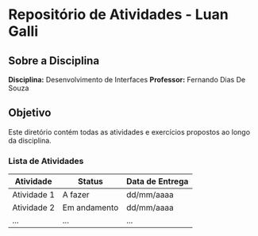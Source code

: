 # Repositório de Atividades - Luan Galli

## Sobre a Disciplina
**Disciplina:** Desenvolvimento de Interfaces
**Professor:** Fernando Dias De Souza

## Objetivo
Este diretório contém todas as atividades e exercícios propostos ao longo da disciplina.

### Lista de Atividades
| Atividade       | Status      | Data de Entrega |
| --------------- | ----------- | --------------- |
| Atividade 1     | A fazer     | dd/mm/aaaa      |
| Atividade 2     | Em andamento| dd/mm/aaaa      |
| ...             | ...         | ...             |